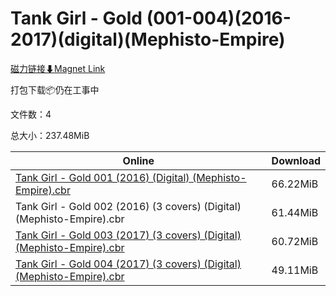 # Tank Girl - Gold (001-004)(2016-2017)(digital)(Mephisto-Empire)

[磁力链接⬇Magnet Link](magnet:?xt=urn:btih:2bf9e3851e3a5198b088d2f6503faf3345a0cfa2&dn=Tank%20Girl%20-%20Gold%20%28001-004%29%282016-2017%29%28digital%29%28Mephisto-Empire%29)

打包下载📦仍在工事中

文件数：4

总大小：237.48MiB

Online | Download
--- | ---
[Tank Girl - Gold 001 (2016) (Digital) (Mephisto-Empire).cbr](https://github.com/alicewish/markdown/blob/master/comic/Tank-Girl-Gold-001-2016-Digital-Mephisto-Empire-cbr.md) | 66.22MiB
Tank Girl - Gold 002 (2016) (3 covers) (Digital) (Mephisto-Empire).cbr | 61.44MiB
[Tank Girl - Gold 003 (2017) (3 covers) (Digital) (Mephisto-Empire).cbr](https://github.com/alicewish/markdown/blob/master/comic/Tank-Girl-Gold-003-2017-3-covers-Digital-Mephisto-Empire-cbr.md) | 60.72MiB
[Tank Girl - Gold 004 (2017) (3 covers) (Digital) (Mephisto-Empire).cbr](https://github.com/alicewish/markdown/blob/master/comic/Tank-Girl-Gold-004-2017-3-covers-Digital-Mephisto-Empire-cbr.md) | 49.11MiB